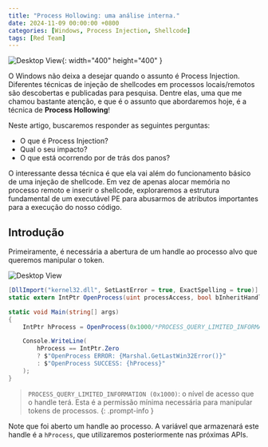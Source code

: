 ```yaml
---
title: "Process Hollowing: uma análise interna."
date: 2024-11-09 00:00:00 +0800
categories: [Windows, Process Injection, Shellcode]
tags: [Red Team]
---
```


![Desktop View](https://i.imgur.com/XzUPqOm.jpeg){: width="400" height="400" }

O Windows não deixa a desejar quando o assunto é Process Injection. Diferentes técnicas de injeção de shellcodes em processos locais/remotos são descobertas e publicadas para pesquisa. Dentre elas, uma que me chamou bastante atenção, e que é o assunto que abordaremos hoje, é a técnica de **Process Hollowing**!

Neste artigo, buscaremos responder as seguintes perguntas:

- O que é Process Injection?
- Qual o seu impacto?
- O que está ocorrendo por de trás dos panos?

O interessante dessa técnica é que ela vai além do funcionamento básico de uma injeção de shellcode. Em vez de apenas alocar memória no processo remoto e inserir o shellcode, exploraremos a estrutura fundamental de um executável PE para abusarmos de atributos importantes para a execução do nosso código.

## Introdução

Primeiramente, é necessária a abertura de um handle ao processo alvo que queremos manipular o token.

![Desktop View](https://i.imgur.com/tKAlwaJ.png)

```csharp
[DllImport("kernel32.dll", SetLastError = true, ExactSpelling = true)]
static extern IntPtr OpenProcess(uint processAccess, bool bInheritHandle, int processId);

static void Main(string[] args)
{
	IntPtr hProcess = OpenProcess(0x1000/*PROCESS_QUERY_LIMITED_INFORMATION*/, false, Convert.ToInt32(args[0]));

	Console.WriteLine(
		hProcess == IntPtr.Zero
		? $"OpenProcess ERROR: {Marshal.GetLastWin32Error()}"
		: $"OpenProcess SUCCESS: {hProcess}"
	);
}
```

>`PROCESS_QUERY_LIMITED_INFORMATION (0x1000)`: o nível de acesso que o handle terá. Esta é a permissão mínima necessária para manipular tokens de processos.
{: .prompt-info }

Note que foi aberto um handle ao processo. A variável que armazenará este handle é a `hProcess`, que utilizaremos posteriormente nas próximas APIs.
